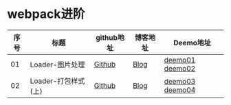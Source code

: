 # webpack进阶


序号|  标题 | github地址 | 博客地址 | Deemo地址|
--- |---    |---         |  ---    |---|
  01 |Loader-图片处理 | [Github](https://github.com/lailailee/webpack4.0-advanced-deemo/blob/master/book/Loader-%E5%9B%BE%E7%89%87%E5%A4%84%E7%90%86.md) | [Blog](https://blog.lailailee.com/2019/10/11/2019-10-11-webpack-webpack%E8%BF%9B%E9%98%B6(%E4%B8%80)-Loader-%E5%9B%BE%E7%89%87%E5%A4%84%E7%90%86/#3-gt-gt-gt-url-loader-Loads-files-as-base64-encoded-URL) |[deemo01](https://github.com/lailailee/webpack4.0-advanced-deemo/tree/master/deemo01-complex-img-onlyjpg) [deemo02](https://github.com/lailailee/webpack4.0-advanced-deemo/tree/master/deemo02-complex-img-more)
  02 |Loader-打包样式(上) | [Github](https://github.com/lailailee/webpack4.0-advanced-deemo/blob/master/book/02.Loader-%E6%89%93%E5%8C%85%E6%A0%B7%E5%BC%8F(%E4%B8%8A).md) | [Blog](https://blog.lailailee.com/2019/10/13/2019-10-13-webpack-webpack%E8%BF%9B%E9%98%B6(%E4%BA%8C)-Loader-%E6%89%93%E5%8C%85%E6%A0%B7%E5%BC%8F(%E4%B8%8A)/) |[deemo03](https://github.com/lailailee/webpack4.0-advanced-deemo/tree/master/deemo03-complex-css) [deemo04](https://github.com/lailailee/webpack4.0-advanced-deemo/tree/master/deemo04-complex-sass)





